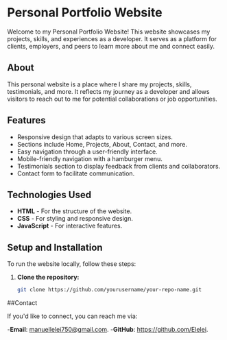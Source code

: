 # Personal Portfolio Website

Welcome to my Personal Portfolio Website! This website showcases my projects, skills, and experiences as a developer. It serves as a platform for clients, employers, and peers to learn more about me and connect easily.

## About

This personal website is a place where I share my projects, skills, testimonials, and more. It reflects my journey as a developer and allows visitors to reach out to me for potential collaborations or job opportunities.

## Features

- Responsive design that adapts to various screen sizes.
- Sections include Home, Projects, About, Contact, and more.
- Easy navigation through a user-friendly interface.
- Mobile-friendly navigation with a hamburger menu.
- Testimonials section to display feedback from clients and collaborators.
- Contact form to facilitate communication.

## Technologies Used

- **HTML** - For the structure of the website.
- **CSS** - For styling and responsive design.
- **JavaScript** - For interactive features.

## Setup and Installation

To run the website locally, follow these steps:

1. **Clone the repository:**
   ```bash
   git clone https://github.com/yourusername/your-repo-name.git

##Contact

If you'd like to connect, you can reach me via:

-**Email**: manuellelei750@gmail.com.
-**GitHub**: https://github.com/Elelei.
